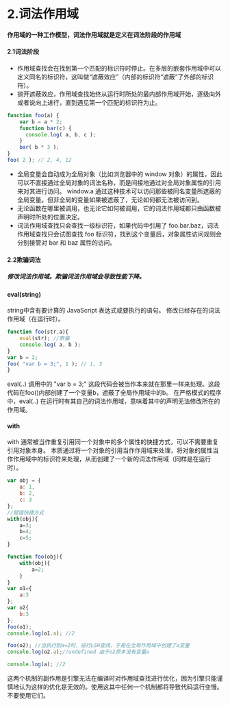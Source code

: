 # 2.词法作用域
#### 作用域的一种工作模型，词法作用域就是定义在词法阶段的作用域
#### 2.1词法阶段
* 作用域查找会在找到第一个匹配的标识符时停止。在多层的嵌套作用域中可以定义同名的标识符，这叫做“遮蔽效应”（内部的标识符“遮蔽”了外部的标识符）。
* 抛开遮蔽效应，作用域查找始终从运行时所处的最内部作用域开始，逐级向外或者说向上进行，直到遇见第一个匹配的标识符为止。
~~~ JavaScript
function foo(a) {
    var b = a * 2;
    function bar(c) {
      console.log( a, b, c );
    }
    bar( b * 3 );
}
foo( 2 ); // 2, 4, 12
~~~
* 全局变量会自动成为全局对象（比如浏览器中的 window 对象）的属性，因此可以不直接通过全局对象的词法名称，而是间接地通过对全局对象属性的引用来对其进行访问。
window.a 通过这种技术可以访问那些被同名变量所遮蔽的全局变量。但非全局的变量如果被遮蔽了，无论如何都无法被访问到。
* 无论函数在哪里被调用，也无论它如何被调用，它的词法作用域都只由函数被声明时所处的位置决定。
* 词法作用域查找只会查找一级标识符，如果代码中引用了 foo.bar.baz，词法作用域查找只会试图查找 foo 标识符，找到这个变量后，对象属性访问规则会分别接管对 bar 和 baz 属性的访问。
#### 2.2欺骗词法
##### 修改词法作用域。欺骗词法作用域会导致性能下降。
#### eval(string) 
string中含有要计算的 JavaScript 表达式或要执行的语句。
修改已经存在的词法作用域（在运行时）。
~~~ JavaScript
function foo(str,a){
    eval(str); //欺骗
    console.log( a, b );
}
var b = 2;
foo( "var b = 3;", 1 ); // 1, 3
}
~~~
eval(..) 调用中的 "var b = 3;" 这段代码会被当作本来就在那里一样来处理。这段代码在foo()内部创建了一个变量b，遮蔽了全局作用域中的b。
在严格模式的程序中，eval(..) 在运行时有其自己的词法作用域，意味着其中的声明无法修改所在的作用域。
#### with
with 通常被当作重复引用同一个对象中的多个属性的快捷方式，可以不需要重复引用对象本身。
本质通过将一个对象的引用当作作用域来处理，将对象的属性当作作用域中的标识符来处理，从而创建了一个新的词法作用域（同样是在运行时）。
~~~ JavaScript
var obj = {
    a: 1,
    b: 2,
    c: 3
};
//赋值快捷方式
with(obj){
    a=3;
    b=4;
    c=5;
}
~~~
~~~ JavaScript
function foo(obj){
    with(obj){
        a=2;
    }
}
var o1={
    a:3
};
var o2{
    b:3
};
foo(o1);
console.log(o1.a); //2

foo(o2); //当执行到a=2时，进行LSH查找，于是在全局作用域中创建了a变量
console.log(o2.a);//undefined 由于o2原本没有变量a

console.log(a); //2 
~~~
这两个机制的副作用是引擎无法在编译时对作用域查找进行优化，因为引擎只能谨慎地认为这样的优化是无效的。使用这其中任何一个机制都将导致代码运行变慢。不要使用它们。
